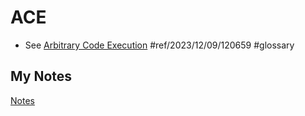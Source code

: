 # ACE
- See [Arbitrary Code Execution](arbitrary-code-execution.md) #ref/2023/12/09/120659 #glossary
## My Notes
[Notes](mynotes/ace-notes.md)
